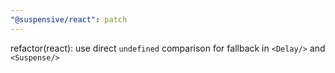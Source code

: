 ```yaml
---
"@suspensive/react": patch
---
```


refactor(react): use direct `undefined` comparison for fallback in `<Delay/>` and `<Suspense/>`

